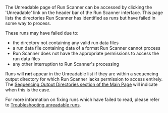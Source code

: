 <!-- Update this as you update what the Unreadables page looks like -->

The Unreadable page of Run Scanner can be accessed by clicking the
'Unreadable' link on the header bar of the Run Scanner interface. This page
lists the directories Run Scanner has identified as runs but have failed in
some way to process.

These runs may have failed due to:
* the directory not containing any valid run data files
* a run data file containing data of a format Run Scanner cannot process
* Run Scanner does not have the appropriate permissions to access the run data files
* any other interruption to Run Scanner's processing

Runs will **not** appear in the Unreadable list if they are within a
sequencing output directory for which Run Scanner lacks permission to
access entirely. The 
[Sequencing Output Directories section of the Main Page](../main/#sequencing-output-directories)
will indicate when this is the
case.

For more information on fixing runs which have failed to read, please
refer to [Troubleshooting unreadable runs](../troubleshooting/#runs-appear-in-unreadable-list).
